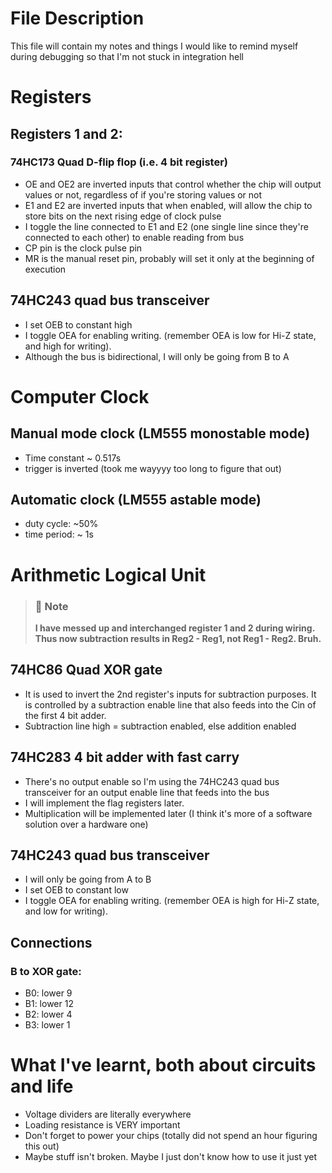 # File Description
This file will contain my notes and things I would like to remind myself during debugging so that I'm not stuck in integration hell

# Registers
## Registers 1 and 2:
### 74HC173 Quad D-flip flop (i.e. 4 bit register)
- OE and OE2 are inverted inputs that control whether the chip will output values or not, regardless of if you're storing values or not
- E1 and E2 are inverted inputs that when enabled, will allow the chip to store bits on the next rising edge of clock pulse
- I toggle the line connected to E1 and E2 (one single line since they're connected to each other) to enable reading from bus
- CP pin is the clock pulse pin
- MR is the manual reset pin, probably will set it only at the beginning of execution
## 74HC243 quad bus transceiver
- I set OEB to constant high
- I toggle OEA for enabling writing. (remember OEA is low for Hi-Z state, and high for writing).
- Although the bus is bidirectional, I will only be going from B to A

# Computer Clock
## Manual mode clock (LM555 monostable mode)
- Time constant ~ 0.517s
- trigger is inverted (took me wayyyy too long to figure that out)

## Automatic clock (LM555 astable mode)
- duty cycle: ~50%
- time period: ~ 1s

# Arithmetic Logical Unit
> ### 📌 Note
> **I have messed up and interchanged register 1 and 2 during wiring. Thus now subtraction results in Reg2 - Reg1, not Reg1 - Reg2. Bruh.**

## 74HC86 Quad XOR gate
- It is used to invert the 2nd register's inputs for subtraction purposes. It is controlled by a subtraction enable line that also feeds into the Cin of the first 4 bit adder.
- Subtraction line high = subtraction enabled, else addition enabled

## 74HC283 4 bit adder with fast carry
- There's no output enable so I'm using the 74HC243 quad bus transceiver for an output enable line that feeds into the bus
- I will implement the flag registers later.
- Multiplication will be implemented later (I think it's more of a software solution over a hardware one)

## 74HC243 quad bus transceiver
- I will only be going from A to B
- I set OEB to constant low
- I toggle OEA for enabling writing. (remember OEA is high for Hi-Z state, and low for writing).

## Connections
### B to XOR gate:
- B0: lower 9
- B1: lower 12
- B2: lower 4
- B3: lower 1

# What I've learnt, both about circuits and life
- Voltage dividers are literally everywhere
- Loading resistance is VERY important
- Don't forget to power your chips (totally did not spend an hour figuring this out)
- Maybe stuff isn't broken. Maybe I just don't know how to use it just yet
